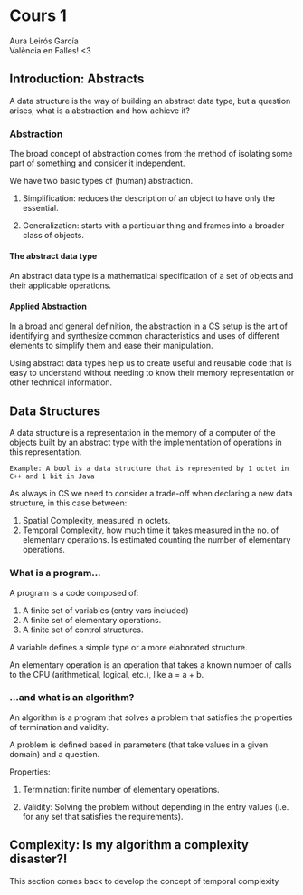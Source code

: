 # Cours 1

Aura Leirós García\
València en Falles! <3

## Introduction: Abstracts

A data structure is the way of building an abstract data type, but a question arises, what is a abstraction and how achieve it?

### Abstraction

The broad concept of abstraction comes from the method of isolating some part of something and consider it independent.

We have two basic types of (human) abstraction.

1. Simplification: reduces the description of an object to have only the essential.

2. Generalization: starts with a particular thing and frames into a broader class of objects.

#### The abstract data type

An abstract data type is a mathematical specification of a set of objects and their applicable operations.

#### Applied Abstraction

In a broad and general definition, the abstraction in a CS setup is the art of identifying and synthesize common characteristics and uses of different elements to simplify them and ease their manipulation.

Using abstract data types help us to create useful and reusable code that is easy to understand without needing to know their memory representation or other technical information.

## Data Structures

A data structure is a representation in the memory of a computer of the objects built by an abstract type with the implementation of operations in this representation.

`Example: A bool is a data structure that is represented by 1 octet in C++ and 1 bit in Java`

As always in CS we need to consider a trade-off when declaring a new data structure, in this case between:

1. Spatial Complexity, measured in octets.
2. Temporal Complexity, how much time it takes measured in the no. of elementary operations. Is estimated counting the number of elementary operations.

### What is a program...

A program is a code composed of:

1. A finite set of variables (entry vars included)
2. A finite set of elementary operations.
3. A finite set of control structures.

A variable defines a simple type or a more elaborated structure.

An elementary operation is an operation that takes a known number of calls to the CPU (arithmetical, logical, etc.), like a = a + b.

### ...and what is an algorithm?

An algorithm is a program that solves a problem that satisfies the properties of termination and validity.

A problem is defined based in parameters (that take values in a given domain) and a question.

Properties:

1. Termination: finite number of elementary operations.

2. Validity: Solving the problem without depending in the entry values (i.e. for any set that satisfies the requirements).

## Complexity: Is my algorithm a complexity disaster?!

This section comes back to develop the concept of temporal complexity



